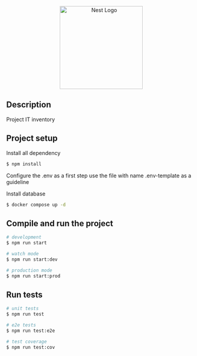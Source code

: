 <p align="center">
  <a href="http://nestjs.com/" target="blank"><img src="https://nestjs.com/img/logo-small.svg" width="220" alt="Nest Logo" /></a>
</p>

## Description

Project IT inventory

## Project setup

Install all dependency

```bash
$ npm install
```

Configure the .env as a first step use the file with name .env-template as a guideline

Install database

```bash
$ docker compose up -d
```

## Compile and run the project

```bash
# development
$ npm run start

# watch mode
$ npm run start:dev

# production mode
$ npm run start:prod
```

## Run tests

```bash
# unit tests
$ npm run test

# e2e tests
$ npm run test:e2e

# test coverage
$ npm run test:cov
```
